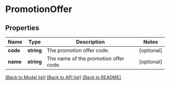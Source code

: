 # PromotionOffer

## Properties
Name | Type | Description | Notes
------------ | ------------- | ------------- | -------------
**code** | **string** | The promotion offer code. | [optional] 
**name** | **string** | The name of the promotion offer code. | [optional] 

[[Back to Model list]](../README.md#documentation-for-models) [[Back to API list]](../README.md#documentation-for-api-endpoints) [[Back to README]](../README.md)


